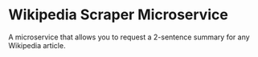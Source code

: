 # Wikipedia Scraper Microservice

A microservice that allows you to request a 2-sentence summary for any Wikipedia article. 

